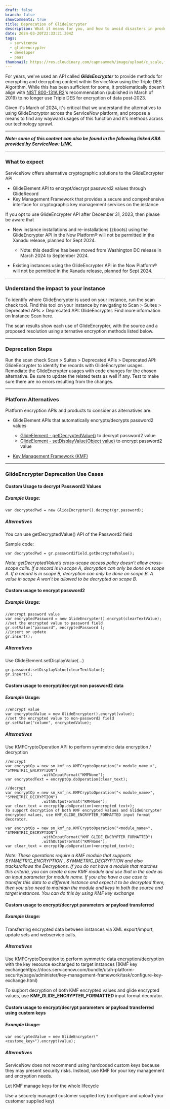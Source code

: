 ```yaml
---
draft: false
branch: false
showComments: true
title: Deprecation of GlideEncrypter
description: What it means for you, and how to avoid disasters in production
date: 2024-03-20T22:33:21.304Z
tags:
  - servicenow
  - glideencrypter
  - developer
  - paas
thumbnail: https://res.cloudinary.com/capnsammeh/image/upload/c_scale,f_auto,q_auto,w_400/v1710974148/photo-1709572374695-e0a94e1ec340_mttofp.jpg
---
```

For years, we've used an API called ***GlideEncrypter*** to provide methods for encrypting and decrypting content within ServiceNow using the Triple DES Algorithm. While this has been sufficient for some, it problematically doesn't align with [NIST 800-131A R2](https://nvlpubs.nist.gov/nistpubs/SpecialPublications/NIST.SP.800-131Ar2.pdf)'s recommendation (published in March of 2019) to no longer use Triple DES for encryption of data post-2023. 

Given it's March of 2024, it's critical that we understand the alternatives to using GlideEncryptor across the ServiceNow platform, and propose a means to find any wayward usages of this function and it's methods across our technology sprawl. 

- - -

***Note: some of this content can also be found in the following linked KBA provided by ServiceNow: [LINK.](https://support.servicenow.com/kb?id=kb_article_view&sysparm_article=KB1320986)***

- - -

### What to expect

ServiceNow offers alternative cryptographic solutions to the GlideEncrypter API

* GlideElement API to encrypt/decrypt password2 values through GlideRecord
* Key Management Framework that provides a secure and comprehensive interface for cryptographic key management services on the instance

If you opt to use GlideEncrypter API after December 31, 2023, then please be aware that

* New instance installations and re-installations (zboots) using the GlideEncrypter API in the Now Platform® will not be permitted in the Xanadu release, planned for Sept 2024.

  * Note: this deadline has been moved from Washington DC release in March 2024 to September 2024.
* Existing instances using the GlideEncrypter API in the Now Platform® will not be permitted in the Xanadu release, planned for Sept 2024.

- - -

### Understand the impact to your instance

To identify where GlideEncrypter is used on your instance, run the scan check tool. Find this tool on your instance by navigating to Scan > Suites > Deprecated APIs > Deprecated API: GlideEncrypter. Find more information on Instance Scan here. 

The scan results show each use of GlideEncrypter, with the source and a proposed resolution using alternative encryption methods listed below. 

- - -

### Deprecation Steps

Run the scan check Scan > Suites > Deprecated APIs > Deprecated API: GlideEncrypter to identify the records with GlideEncrypter usages.
Remediate the GlideEncrypter usages with code changes for the chosen alternative. Be sure to update the related tests as well if any.
Test to make sure there are no errors resulting from the changes. 

- - -

### Platform Alternatives

Platform encryption APIs and products to consider as alternatives are: 

* GlideElement APIs that automatically encrypts/decrypts password2 values

  * [GlideElement - getDecryptedValue()](https://docs.servicenow.com/bundle/utah-api-reference/page/app-store/dev_portal/API_reference/glideElement/concept/c_GlideElementScopedAPI.html#title_SGE-getDecryptedValue) to decrypt password2 value
  * [GlideElement - setDisplayValue(Object value)](https://docs.servicenow.com/bundle/utah-api-reference/page/app-store/dev_portal/API_reference/glideElement/concept/c_GlideElementScopedAPI.html#title_r_ScopedGlideElementSetDisplayValue_Object_value) to encrypt password2 value
* [Key Management Framework (KMF)](https://docs.servicenow.com/bundle/tokyo-platform-security/page/administer/key-management-framework/concept/understanding-kmf.html)

- - -

### GlideEncrypter Deprecation Use Cases
#### Custom Usage to decrypt Password2 Values
##### Example Usage: 

`var decryptedPwd = new GlideEncrypter().decrypt(gr.password);`

##### Alternatives
You can use getDecryptedValue() API of the Password2 field

Sample code:

`var decryptedPwd = gr.password2field.getDecryptedValue();`

*Note: getDecryptedValue’s cross-scope access policy doesn’t allow cross-scope calls. If a record is in scope A, decryption can only be done on scope A. If a record is in scope B, decryption can only be done on scope B. A value in scope A won’t be allowed to be decrypted on scope B.*

#### Custom usage to encrypt password2 
##### Example Usage: 

```
//encrypt password value
var encryptedPassword = new GlideEncrypter().encrypt(clearTextValue);
//set the encrypted value to password field 
gr.setValue("password", encryptedPassword );
//insert or update 
gr.insert();
```

##### Alternatives

Use GlideElement.setDisplayValue(…)
```
gr.password.setDisplayValue(clearTextValue);
gr.insert();
```

#### Custom usage to encrypt/decrypt non password2 data 
##### Example Usage: 
```
//encrypt value 
var encryptedValue = new GlideEncrypter().encrypt(value);
//set the encrypted value to non-password2 field 
gr.setValue("column", encryptedValue);
```

##### Alternatives

Use KMFCryptoOperation API to perform symmetric data encryption / decryption  
```
//encrypt
var encryptOp = new sn_kmf_ns.KMFCryptoOperation("< module_name >", "SYMMETRIC_ENCRYPTION")
                .withInputFormat("KMFNone");
var encryptedText = encryptOp.doOperation(clear_text);

//decrypt 
var encryptOp = new sn_kmf_ns.KMFCryptoOperation("< module_name>", "SYMMETRIC_DECRYPTION")
                .withOutputFormat("KMFNone");
var clear_text = encryptOp.doOperation(<encrypted_text>);
To support decryption of both KMF encrypted values and GlideEncrypter encrypted values, use KMF_GLIDE_ENCRYPTER_FORMATTED input format decorator.  

var encryptOp = new sn_kmf_ns.KMFCryptoOperation("<module_name>", "SYMMETRIC_DECRYPTION")
                .withInputFormat("KMF_GLIDE_ENCRYPTER_FORMATTED")
                .withOutputFormat("KMFNone");
var clear_text = encryptOp.doOperation(<encrypted_text>);
```

*Note: These operations require a KMF module that supports SYMMETRIC_ENCRYPTION , SYMMETRIC_DECRYPTION and also tracks/allows the Decryptions. If you do not have a module that matches this criteria, you can create a new KMF module and use that in the code as an input parameter for module name.
If you also have a use case to transfer this data to a different instance and expect it to be decrypted there, then you also need to maintain the module and keys in both the source and target instances. You can do this by using KMF key exchange*

#### Custom usage to encrypt/decrypt parameters or payload transferred  
##### Example Usage: 

Transferring encrypted data between instances via XML export/import, update sets and webservice calls. 

##### Alternatives

Use KMFCryptoOperation to perform symmetric data encryption/decryption with the key resource exchanged to target instances [(KMF key exchangehttps://docs.servicenow.com/bundle/utah-platform-security/page/administer/key-management-framework/task/configure-key-exchange.html)

To support decryption of both KMF encrypted values and glide encrypted values, use **KMF_GLIDE_ENCRYPTER_FORMATTED** input format decorator. 

#### Custom usage to encrypt/decrypt parameters or payload transferred using custom keys 
##### Example Usage: 

`var encryptedValue = new GlideEncrypter("<custome_key>").encrypt(value);`

##### Alternatives

ServiceNow does not recommend using hardcoded custom keys because they may present security risks. Instead, use KMF for your key management and encryption needs.

Let KMF manage keys for the whole lifecycle 

Use a securely managed customer supplied key (configure and upload your customer supplied key) 

